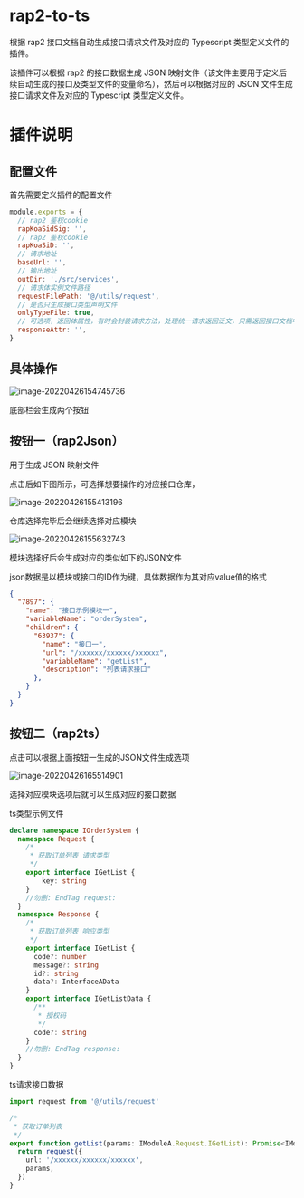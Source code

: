 # rap2-to-ts

根据 rap2 接口文档自动生成接口请求文件及对应的 Typescript 类型定义文件的插件。

该插件可以根据 rap2 的接口数据生成 JSON 映射文件（该文件主要用于定义后续自动生成的接口及类型文件的变量命名），然后可以根据对应的 JSON 文件生成接口请求文件及对应的 Typescript 类型定义文件。

# 插件说明

## 配置文件

首先需要定义插件的配置文件

```javascript
module.exports = {
  // rap2 鉴权cookie
  rapKoaSidSig: '',
  // rap2 鉴权cookie
  rapKoaSiD: '',
  // 请求地址
  baseUrl: '',
  // 输出地址
  outDir: './src/services',
  // 请求体实例文件路径
  requestFilePath: '@/utils/request',
  // 是否只生成接口类型声明文件
  onlyTypeFile: true,
  // 可选项，返回体属性，有时会封装请求方法，处理统一请求返回泛文，只需返回接口文档中返回格式的某个属性
  responseAttr: '',
}
```

## 具体操作

![image-20220426154745736](C:\Users\depp.chen\AppData\Roaming\Typora\typora-user-images\image-20220426154745736.png)

底部栏会生成两个按钮

## 按钮一（rap2Json）

用于生成 JSON 映射文件

点击后如下图所示，可选择想要操作的对应接口仓库，

![image-20220426155413196](C:\Users\depp.chen\AppData\Roaming\Typora\typora-user-images\image-20220426155413196.png)

仓库选择完毕后会继续选择对应模块

![image-20220426155632743](C:\Users\depp.chen\AppData\Roaming\Typora\typora-user-images\image-20220426155632743.png)

模块选择好后会生成对应的类似如下的JSON文件

json数据是以模块或接口的ID作为键，具体数据作为其对应value值的格式

```json
{
  "7897": {
    "name": "接口示例模块一",
    "variableName": "orderSystem",
    "children": {
      "63937": {
        "name": "接口一",
        "url": "/xxxxxx/xxxxxx/xxxxxx",
        "variableName": "getList",
        "description": "列表请求接口"
      },
    }
  }
}
```

## 按钮二（rap2ts）

点击可以根据上面按钮一生成的JSON文件生成选项

![image-20220426165514901](C:\Users\depp.chen\AppData\Roaming\Typora\typora-user-images\image-20220426165514901.png)

选择对应模块选项后就可以生成对应的接口数据

ts类型示例文件

```typescript
declare namespace IOrderSystem {
  namespace Request {
    /*
     * 获取订单列表 请求类型
     */
    export interface IGetList {
        key: string
    }
    //勿删: EndTag request:
  }
  namespace Response {
    /*
     * 获取订单列表 响应类型
     */
    export interface IGetList {
      code?: number
      message?: string
      id?: string
      data?: InterfaceAData
    }
    export interface IGetListData {
      /**
       * 授权码
       */
      code?: string
    }
    //勿删: EndTag response:
  }
}
```

ts请求接口数据

```typescript
import request from '@/utils/request'

/*
 * 获取订单列表
 */
export function getList(params: IModuleA.Request.IGetList): Promise<IModuleA.Response.IGetList>  {
  return request({
    url: '/xxxxxx/xxxxxx/xxxxxx',
    params,
  })
}
```

